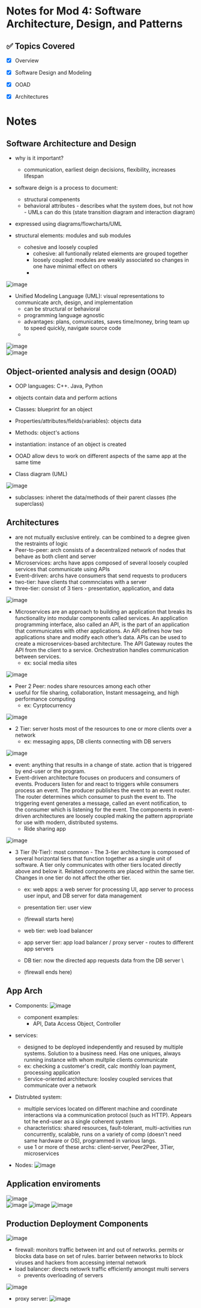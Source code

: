 # Notes for Mod 4: Software Architecture, Design, and Patterns

## ✅ Topics Covered
- [x] Overview
- [x] Software Design and Modeling
- [x] OOAD
- [x] Architectures




# Notes

## Software Architecture and Design

- why is it important?
    - communication, earliest deign decisions, flexibility, increases lifespan
 
- software deign is a process to document:
    - structural compenents
    - behavioral attributes - describes what the system does, but not how - UMLs can do this (state transition diagram and interaction diagram)
- expressed using diagrams/flowcharts/UML
- structural elements: modules and sub modules
    - cohesive and loosely coupled
        - cohesive: all funtionally related elements are grouped together
        - loosely coupled: modules are weakly associated so changes in one have minimal effect on others
        - 
![image](https://github.com/user-attachments/assets/f514bc50-0f4c-4a5d-a1e0-1fce9a733e39)

- Unified Modeling Language (UML): visual representations to communicate arch, design, and implementation
    - can be structural or behavioral
    - programming language agnostic
    - advantages: plans, comunicates, saves time/money, bring team up to speed quickly, navigate source code
    - 
![image](https://github.com/user-attachments/assets/30248a4f-c7b3-4763-aa45-b60683c269ad)  
![image](https://github.com/user-attachments/assets/cf8a6230-0860-43c1-949e-2e21730dd927)  

## Object-oriented analysis and design (OOAD)
- OOP languages: C++. Java, Python
- objects contain data and perform actions
- Classes: blueprint for an object
- Properties/attributes/fields(variables): objects data
- Methods: object's actions
- instantiation: instance of an object is created  

- OOAD allow devs to work on different aspects of the same app at the same time
- Class diagram (UML)

![image](https://github.com/user-attachments/assets/8126b239-51f8-409d-a49c-05ce349280de)  

- subclasses: inheret the data/methods of their parent classes (the superclass)

## Architectures
- are not mutually exclusive entirely. can be combined to a degree given the restraints of logic
- Peer-to-peer: arch consists of a decentralized network of nodes that behave as both client and server
- Microservices: archs have apps composed of several loosely coupled services that communicate using APIs
- Event-driven: archs have consumers that send requests to producers
- two-tier: have clients that commnciates with a server
- three-tier: consist of 3 tiers - presentation, application, and data  

![image](https://github.com/user-attachments/assets/277099c5-fb37-4818-a43b-f58844425b30)  

- Microservices are an approach to building an application that breaks its functionality into modular components called services. An application programming interface, also called an API, is the part of an application that communicates with other applications. An API defines how two applications share and modify each other’s data. APIs can be used to create a microservices-based architecture. The API Gateway routes the API from the client to a service. Orchestration handles communication between services.
    - ex: social media sites

![image](https://github.com/user-attachments/assets/c2688cab-cb33-417a-8100-d32219cec200)  

- Peer 2 Peer: nodes share resources among each other
- useful for file sharing, collaboration, Instant messageing, and high performance computing
    - ex: Cyrptocurrency

![image](https://github.com/user-attachments/assets/4fdeabee-45e9-4f19-9988-05ae67101326)

- 2 Tier: server hosts most of the resources to one or more clients over a network
    - ex: messaging apps, DB clients connecting with DB servers

![image](https://github.com/user-attachments/assets/b3ddaa03-dbb3-4c2c-a58f-fe5f1db2763e)  

- event: anything that results in a change of state. action that is triggered by end-user or the program.
- Event-driven architecture focuses on producers and consumers of events. Producers listen for and react to triggers while consumers process an event. The producer publishes the event to an event router. The router determines which consumer to push the event to. The triggering event generates a message, called an event notification, to the consumer which is listening for the event. The components in event-driven architectures are loosely coupled making the pattern appropriate for use with modern, distributed systems.
    - Ride sharing app

![image](https://github.com/user-attachments/assets/d354fec9-7d86-4ec4-93bf-607968018d97)  

- 3 Tier (N-Tier): most common - The 3-tier architecture is composed of several horizontal tiers that function together as a single unit of software. A tier only communicates with other tiers located directly above and below it. Related components are placed within the same tier. Changes in one tier do not affect the other tier.
    - ex: web apps: a web server for processing UI, app server to process user input, and DB server for data management  
   

    - presentation tier: user view
    - (firewall starts here)
    - web tier: web load balancer
    - app server tier: app load balancer / proxy server - routes to different app servers
    - DB tier: now the directed app requests data from the DB server \
    - (firewall ends here)
 

## App Arch

- Components:
![image](https://github.com/user-attachments/assets/b799057b-9f0c-44f4-8e18-fdd8e8623921)  

    - component examples:
        - API, Data Access Object, Controller  

- services:
    - designed to be deployed independently and resused by multiple systems. Solution to a business need. Has one uniques, always running instance with whom multplie clients communicate
    - ex: checking a customer's credit, calc monthly loan payment, processing application
    - Service-oriented architecture: loosley coupled services that communicate over a network  

- Distrubted system:
    - multiple services located on different machine and coordinate interactions via a communication protocol (such as HTTP). Appears tot he end-user as a single coherent system
    - characteristics: shared resources, fault-tolerant, multi-activities run concurrently, scalable, runs on a variety of comp (doesn't need same hardware or OS), programmed in various langs.
    - use 1 or more of these archs: client-server, Peer2Peer, 3Tier, microservices 

- Nodes:
![image](https://github.com/user-attachments/assets/e5ef1dfa-58b3-431b-bffe-cc2c2866bf78)  

## Application enviroments
![image](https://github.com/user-attachments/assets/73f828fc-1ffb-4a1c-8a82-a05ad36308b4)  
![image](https://github.com/user-attachments/assets/500a4b0d-8e52-4a3a-9917-23422c80d3cb)
![image](https://github.com/user-attachments/assets/8a25af01-f5a7-4111-8f8c-347d7c865359)
![image](https://github.com/user-attachments/assets/1d83e67c-3cde-4a48-bd67-5fd38b47f2f5)

## Production Deployment Components

![image](https://github.com/user-attachments/assets/91025c5f-b92f-4be0-9f06-d498eaf2cf95)

- firewall: monitors traffic between int and out of networks. permits or blocks data base on set of rules. barrier between networks to block viruses and hackers from accessing internal network
- load balancer: directs netowrk traffic efficiently amongst multi servers
    - prevents overloading of servers

![image](https://github.com/user-attachments/assets/d1225282-e3f6-487f-bbbe-369c55c79087)

- proxy server:
![image](https://github.com/user-attachments/assets/f5b2601f-247f-4bb5-b273-8453da85746a)



